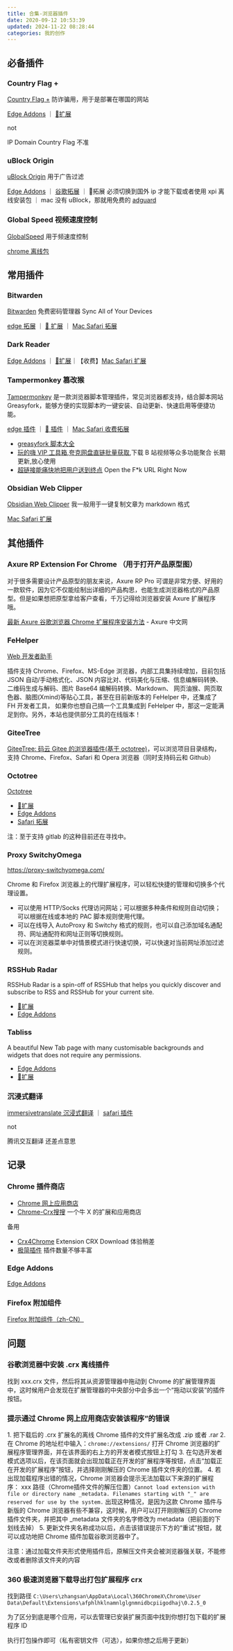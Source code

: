 ```yaml
---
title: 合集-浏览器插件
date: 2020-09-12 10:53:39
updated: 2024-11-22 08:28:44
categories: 我的创作
---
```


## 必备插件

### Country Flag +

[Country Flag +](https://mybrowseraddon.com/flag-plus.html) 防诈骗用，用于是部署在哪国的网站

[Edge Addons](https://microsoftedge.microsoft.com/addons/detail/country-flag-/pjmpopjdnmhbggenigchmnkefkgjjohe) ｜ [🦊扩展](https://addons.mozilla.org/zh-CN/firefox/addon/flag-plus/)

not

IP Domain Country Flag 不准

### uBlock Origin

[uBlock Origin](https://github.com/gorhill/uBlock/releases) 用于广告过滤

[Edge Addons](https://microsoftedge.microsoft.com/addons/detail/ublock-origin/odfafepnkmbhccpbejgmiehpchacaeak) ｜ [谷歌拓展](https://www.cnplugins.com/office/block) ｜ 🦊拓展 必须切换到国外 ip 才能下载或者使用 xpi 离线安装包 ｜ mac 没有 uBlock，那就用免费的 [adguard](https://apps.apple.com/cn/app/adguard-for-safari/id1440147259?mt=12)

<!-- more -->

### Global Speed 视频速度控制

[GlobalSpeed](https://github.com/polywock/globalSpeed) 用于频速度控制

[chrome 离线包](https://chrome.zzzmh.cn/info/jpbjcnkcffbooppibceonlgknpkniiff)

## 常用插件

### Bitwarden

[Bitwarden](https://bitwarden.com/download) 免费密码管理器 Sync All of Your Devices

[edge 拓展](https://microsoftedge.microsoft.com/addons/detail/bitwarden-%E5%85%8D%E8%B4%B9%E5%AF%86%E7%A0%81%E7%AE%A1%E7%90%86%E5%99%A8/jbkfoedolllekgbhcbcoahefnbanhhlh) ｜ [🦊 扩展](https://addons.mozilla.org/zh-CN/firefox/addon/bitwarden-password-manager/) ｜ [Mac Safari 拓展](https://apps.apple.com/cn/app/bitwarden/id1352778147?mt=12)

### Dark Reader

[Edge Addons](https://microsoftedge.microsoft.com/addons/detail/dark-reader/ifoakfbpdcdoeenechcleahebpibofpc) ｜ [🦊扩展](https://addons.mozilla.org/zh-CN/firefox/addon/darkreader)｜【收费】[Mac Safari 扩展](https://apps.apple.com/cn/app/tampermonkey/id6738342400) 

### Tampermonkey 篡改猴

[Tampermonkey](https://www.tampermonkey.net) 是一款浏览器脚本管理插件，常见浏览器都支持，结合脚本网站 Greasyfork，能够方便的实现脚本旳一键安装、自动更新、快速启用等便捷功能。

[edge 插件](https://microsoftedge.microsoft.com/addons/detail/%E7%AF%A1%E6%94%B9%E7%8C%B4/iikmkjmpaadaobahmlepeloendndfphd?hl=zh-CN) ｜ [🦊 插件](https://addons.mozilla.org/zh-CN/firefox/addon/tampermonkey) ｜ [Mac Safari 收费拓展](https://apps.apple.com/cn/app/tampermonkey/id6738342400)

* [greasyfork 脚本大全](https://greasyfork.org/zh-CN)
* [玩的嗨 VIP 工具箱,夸克网盘直链批量获取](https://greasyfork.org/zh-CN/scripts/384538),下载 B 站视频等众多功能聚合 长期更新,放心使用
* [超链接能痛快地把用户送到终点](https://greasyfork.org/zh-CN/scripts/412612) Open the F*k URL Right Now

### Obsidian Web Clipper

[Obsidian Web Clipper](https://obsidian.md/clipper) 我一般用于一键复制文章为 markdown 格式

[Mac Safari 扩展](https://apps.apple.com/cn/app/obsidian-web-clipper/id6720708363)

## 其他插件

### Axure RP Extension For Chrome （用于打开产品原型图）

对于很多需要设计产品原型的朋友来说，Axure RP Pro 可谓是非常方便、好用的一款软件，因为它不仅能绘制出详细的产品构思，也能生成浏览器格式的产品原型。但是如果想把原型拿给客户查看，千万记得给浏览器安装 Axure 扩展程序哦。

[最新 Axure 谷歌浏览器 Chrome 扩展程序安装方法](https://www.axure.com.cn/79769) - Axure 中文网

### FeHelper

[Web 开发者助手](https://www.baidufe.com/fehelper/index/index.html)

插件支持 Chrome、Firefox、MS-Edge 浏览器，内部工具集持续增加，目前包括 JSON 自动/手动格式化、JSON 内容比对、代码美化与压缩、信息编解码转换、二维码生成与解码、图片 Base64 编解码转换、Markdown、 网页油猴、网页取色器、脑图(Xmind)等贴心工具，甚至在目前新版本的 FeHelper 中，还集成了 FH 开发者工具， 如果你也想自己搞一个工具集成到 FeHelper 中，那这一定能满足到你。另外，本站也提供部分工具的在线版本！

### GiteeTree

[GiteeTree: 码云 Gitee 的浏览器插件(基于 octotree)](https://gitee.com/oschina/GitCodeTree)，可以浏览项目目录结构，支持 Chrome、Firefox、Safari 和 Opera 浏览器（同时支持码云和 Github）

### Octotree

[Octotree](https://www.octotree.io/download)

* [🦊扩展](https://addons.mozilla.org/en-US/firefox/addon/octotree/)
* [Edge Addons](https://microsoftedge.microsoft.com/addons/detail/octotree-github-code-tr/joagmknfcgpikbadjkaikmnhpjadihjg?hl=en-US)
* [Safari 拓展](https://apps.apple.com/us/app/octotree-pro/id1457450145?mt=12)

注：至于支持 gitlab 的这种目前还在寻找中。

### Proxy SwitchyOmega

<https://proxy-switchyomega.com/>

Chrome 和 Firefox 浏览器上的代理扩展程序，可以轻松快捷的管理和切换多个代理设置。

* 可以使用 HTTP/Socks 代理访问网站；可以根据多种条件和规则自动切换；可以根据在线或本地的 PAC 脚本规则使用代理。
* 可以在线导入 AutoProxy 和 Switchy 格式的规则，也可以自己添加域名通配符、网址通配符和网址正则等切换规则。
* 可以在浏览器菜单中对情景模式进行快速切换，可以快速对当前网址添加过滤规则。

### RSSHub Radar

RSSHub Radar is a spin-off of RSSHub that helps you quickly discover and subscribe to RSS and RSSHub for your current site.

* [🦊扩展](https://addons.mozilla.org/zh-CN/firefox/addon/rsshub-radar/)
* [Edge Addons](https://microsoftedge.microsoft.com/addons/detail/rsshub-radar/gangkeiaobmjcjokiofpkfpcobpbmnln)

### Tabliss

A beautiful New Tab page with many customisable backgrounds and widgets that does not require any permissions.

* [Edge Addons](https://microsoftedge.microsoft.com/addons/detail/tabliss-a-beautiful-new/lklaendlmlfkaabeleddanafeinnenih)
* [🦊扩展](https://addons.mozilla.org/zh-CN/firefox/addon/tabliss)

### 沉浸式翻译

[immersivetranslate 沉浸式翻译](https://immersivetranslate.com/docs/installation/) ｜ [safari 插件](https://apps.apple.com/cn/app/%E6%B2%89%E6%B5%B8%E5%BC%8F%E7%BF%BB%E8%AF%91safari%E6%89%A9%E5%B1%95/id6447957425)

not

腾讯交互翻译 还差点意思

## 记录

### Chrome 插件商店

* [Chrome 网上应用商店](https://chrome.google.com)
* [Chrome-Crx搜搜](https://www.crxsoso.com/webstore/category/extensions) 一个牛 X 的扩展和应用商店

备用

* [Crx4Chrome](https://www.crx4chrome.com/) Extension CRX Download 体验稍差
* [极简插件](https://chrome.zzzmh.cn/) 插件数量不够丰富

### Edge Addons

[Edge Addons](https://microsoftedge.microsoft.com/addons/Microsoft-Edge-Extensions-Home)

### Firefox 附加组件

[Firefox 附加组件（zh-CN）](https://addons.mozilla.org/zh-CN/firefox/)

## 问题

### 谷歌浏览器中安装 .crx 离线插件

找到 xxx.crx 文件，然后将其从资源管理器中拖动到 Chrome 的扩展管理界面中，这时候用户会发现在扩展管理器的中央部分中会多出一个“拖动以安装”的插件按钮。

### 提示通过 Chrome 网上应用商店安装该程序”的错误

1\. 把下载后的 .crx 扩展名的离线 Chrome 插件的文件扩展名改成 .zip 或者 .rar
2\. 在 Chrome 的地址栏中输入：`chrome://extensions/` 打开 Chrome 浏览器的扩展程序管理界面，并在该界面的右上方的开发者模式按钮上打勾
3\. 在勾选开发者模式选项以后，在该页面就会出现加载正在开发的扩展程序等按钮，点击“加载正在开发的扩展程序”按钮，并选择刚刚解压的 Chrome 插件文件夹的位置。
4\. 若出现加载程序出错的情况，Chrome 浏览器会提示无法加载以下来源的扩展程序： xxx 路径（Chrome插件文件的解压位置）`Cannot load extension with file or directory name _metadata. Filenames starting with "_" are reserved for use by the system.`
出现这种情况，是因为这款 Chrome 插件与新版的 Chrome 浏览器有些不兼容，这时候，用户可以打开刚刚解压的 Chrome 插件文件夹，并把其中 _metadata 文件夹的名字修改为 metadata（把前面的下划线去掉）
5\. 更新文件夹名称成功以后，点击该错误提示下方的“重试”按钮，就可以成功地把 Chrome 插件加载谷歌浏览器中了。

注意：通过加载文件夹形式使用插件后，原解压文件夹会被浏览器强关联，不能修改或者删除该文件夹的内容

### 360 极速浏览器下载导出打包扩展程序 crx

找到路径 `C:\Users\zhangsan\AppData\Local\360ChromeX\Chrome\User Data\Default\Extensions\afphlhklnamnlglgnmnidbcpiigodhaj\0.2.5_0`

为了区分到底是哪个应用，可以去管理已安装扩展页面中找到你想打包下载的扩展程序 ID

执行打包操作即可（私有密钥文件（可选），如果你想之后用于更新）
